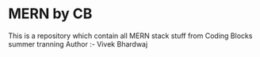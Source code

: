 # MERN by CB
This is a repository which contain all MERN stack stuff from Coding Blocks summer tranning
Author :- Vivek Bhardwaj

